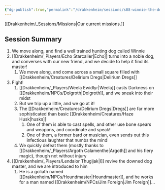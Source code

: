 ```yaml
---
{"dg-publish":true,"permalink":"/drakkenheim/sessions/s08-winnie-the-doge/","noteIcon":""}
---
```


[[Drakkenheim/_Sessions/Missions\|Our current missions.]]

## Session Summary

1. We move along, and find a well trained hunting dog called Winnie
2. [[Drakkenheim/_Players/Echo Starcaller\|Echo]] turns into a noble dog, and converses with our new friend, and we decide to help it find its master!
	1. We move along, and come across a small square filled with [[Drakkenheim/Creatures/Delirium Dregs\|Delirium Dregs]]
3. Fight!
	1. [[Drakkenheim/_Players/Weela Ewidlyr\|Weela]] casts Darkness on [[Drakkenheim/NPCs/Dolgroth\|Dolgroth]], and we sneak into their midst
	2. But we trip up a little, and we go at it!
	3. The [[Drakkenheim/Creatures/Delirium Dregs\|Dregs]] are far more sophisticated than basic [[Drakkenheim/Creatures/Haze Husk\|husks]]
		1. One of them is able to cast spells, and other use bone spears and weapons, and coordinate and speak!
		2. One of them, a former bard or musician, even sends out this infectious laughter that numbs the mind
	4. We quickly defeat them (mostly thanks to [[Drakkenheim/_Players/Argoth Calamenthe\|Argoth]] and his fiery magic), though not without injury
4. [[Drakkenheim/_Players/Lendalor Thugijak\|I]] revive the downed dog master, and we are introduced to him
	1. He is a goliath named [[Drakkenheim/NPCs/Houndmaster\|Houndmaster]], and he works for a man named [[Drakkenheim/NPCs/Jim Foreign\|Jim Foreign]]...


